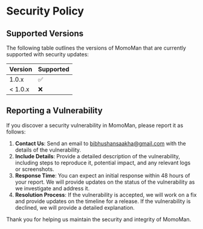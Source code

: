 # Security Policy

## Supported Versions

The following table outlines the versions of MomoMan that are currently supported with security updates:

| Version | Supported          |
| ------- | ------------------ |
| 1.0.x   | :white_check_mark: |
| < 1.0.x   | :x:                |

## Reporting a Vulnerability

If you discover a security vulnerability in MomoMan, please report it as follows:

1. **Contact Us**: Send an email to [bibhushansaakha@gmail.com](mailto:bibhushansaakha@gmail.com) with the details of the vulnerability.
2. **Include Details**: Provide a detailed description of the vulnerability, including steps to reproduce it, potential impact, and any relevant logs or screenshots.
3. **Response Time**: You can expect an initial response within 48 hours of your report. We will provide updates on the status of the vulnerability as we investigate and address it.
4. **Resolution Process**: If the vulnerability is accepted, we will work on a fix and provide updates on the timeline for a release. If the vulnerability is declined, we will provide a detailed explanation.

Thank you for helping us maintain the security and integrity of MomoMan.
